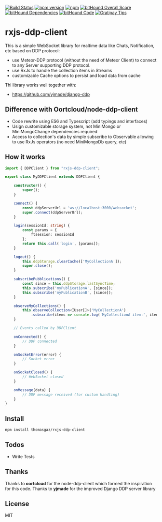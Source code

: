 [![Build Status](https://travis-ci.org/thomasgazzoni/rxjs-ddp-client.svg?branch=master)](https://travis-ci.org/thomasgazzoni/rxjs-ddp-client)
[![npm version](https://badge.fury.io/js/open-ddp-client.svg)](https://badge.fury.io/js/open-ddp-client)
[![npm](https://img.shields.io/npm/dm/open-ddp-client.svg)](https://www.npmjs.com/package/open-ddp-client)
[![bitHound Overall Score](https://www.bithound.io/github/thomasgazzoni/rxjs-ddp-client/badges/score.svg)](https://www.bithound.io/github/thomasgazzoni/rxjs-ddp-client)
[![bitHound Dependencies](https://www.bithound.io/github/thomasgazzoni/rxjs-ddp-client/badges/dependencies.svg)](https://www.bithound.io/github/thomasgazzoni/rxjs-ddp-client/master/dependencies/npm)
[![bitHound Code](https://www.bithound.io/github/thomasgazzoni/rxjs-ddp-client/badges/code.svg)](https://www.bithound.io/github/thomasgazzoni/rxjs-ddp-client)
[![Gratipay Tips](https://img.shields.io/gratipay/shantanubhadoria.svg)](https://gratipay.com/shantanubhadoria)

# rxjs-ddp-client
This is a simple WebSocket library for realtime data like Chats, Notification, etc based on DDP protocol:
 - use Meteor-DDP protocol (without the need of Meteor Client) to connect to any Server supporting DDP protocol.
 - use RxJs to handle the collection items in Streams
 - customizable Cache options to persist and load data from cache

Thi library works well together with:
 - https://github.com/yjmade/django-ddp

## Difference with Oortcloud/node-ddp-client
 - Code rewrite using ES6 and Typescript (add typings and interfaces)
 - Usign customizable storage system, not MiniMongo or MiniMongoChange dependencies required
 - Access to collection's data by simple subscribe to Observable allowing to use RxJs operators (no need MiniMongoDb query, etc)

## How it works

```Typescript
import { DDPClient } from "rxjs-ddp-client";

export class MyDDPClient extends DDPClient {

    constructor() {
        super();
    }

    connect() {
        const ddpServerUrl = 'ws://localhost:3000/websocket';
        super.connect(ddpServerUrl);
    }

    login(sessionId: string) {
        const params = {
            ftsession: sessionId
        };
        return this.call('login', [params]);
    }

    logout() {
        this.ddpStorage.clearCache(['MyCollectionA']);
        super.close();
    }

    subscribePubblications() {
        const since = this.ddpStorage.lastSyncTime;
        this.subscribe('myPublicationA', [since]);
        this.subscribe('myPublicationB', [since]);
    }

    observeMyCollections() {
        this.observeCollection<IUser[]>('MyCollectionA')
            .subscribe(items => console.log('MyCollectionA item:', item));
    }

    // Events called by DDPClient

    onConnected() {
        // DDP connected
    }

    onSocketError(error) {
        // Socket error
    }

    onSocketClosed() {
        // WebSocket closed
    }

    onMessage(data) {
        // DDP message received (for custom handling)
    }
}

```

## Install

```sh
npm install thomasgaz/rxjs-ddp-client
```

## Todos
 - Write Tests

## Thanks

Thanks to **oortcloud** for the node-ddp-client which formed the inspiration for this code.
Thanks to **yjmade** for the improved Django DDP server library

License
----

MIT

[//]: # (These are reference links used in the body of this note and get stripped out when the markdown processor does its job. There is no need to format nicely because it shouldn't be seen. Thanks SO - http://stackoverflow.com/questions/4823468/store-comments-in-markdown-syntax)

   [Typecript]: <http://typscriptlang.org>
